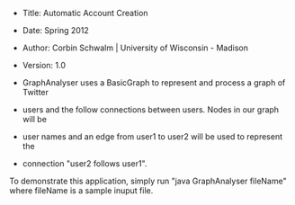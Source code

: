 * Title: Automatic Account Creation
* Date: Spring 2012
* Author: Corbin Schwalm | University of Wisconsin - Madison
* Version: 1.0
 
* GraphAnalyser uses a BasicGraph to represent and process a graph of Twitter 
* users and the follow connections between users. Nodes in our graph will be 
* user names and an edge from user1 to user2 will be used to represent the 
* connection "user2 follows user1".

To demonstrate this application, simply run "java GraphAnalyser fileName" where fileName is a sample inuput file.